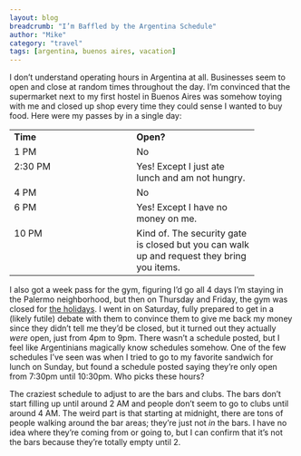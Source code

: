 ```yaml
---
layout: blog
breadcrumb: "I’m Baffled by the Argentina Schedule"
author: "Mike"
category: "travel"
tags: [argentina, buenos aires, vacation]
---
```


I don’t understand operating hours in Argentina at all. Businesses seem to open and close at random times throughout the day. I’m convinced that the supermarket next to my first hostel in Buenos Aires was somehow toying with me and closed up shop every time they could sense I wanted to buy food. Here were my passes by in a single day:

<table border="0" cellspacing="0" cellpadding="2" width="400">
	<tbody>
		<tr>
			<td valign="top" width="200"><strong>Time</strong></td>
			<td valign="top" width="200"><strong>Open?</strong></td>
		</tr>
		<tr>
			<td valign="top" width="200">1 PM</td>
			<td valign="top" width="200">No</td>
			</tr>
		<tr>
			<td valign="top" width="200">2:30 PM</td>
			<td valign="top" width="200">Yes! Except I just ate lunch and am not hungry.</td>
		</tr>
		<tr>
			<td valign="top" width="200">4 PM</td>
			<td valign="top" width="200">No</td>
		</tr>
		<tr>
			<td valign="top" width="200">6 PM</td>
			<td valign="top" width="200">Yes! Except I have no money on me.</td>
		</tr>
		<tr>
			<td valign="top" width="200">10 PM</td>
			<td valign="top" width="200">Kind of. The security gate is closed but you can walk up and request they bring you items.</td>
		</tr>
	</tbody>
</table>

I also got a week pass for the gym, figuring I’d go all 4 days I’m staying in the Palermo neighborhood, but then on Thursday and Friday, the gym was closed for [the holidays](http://en.wikipedia.org/wiki/Day_of_Remembrance_for_Truth_and_Justice). I went in on Saturday, fully prepared to get in a (likely futile) debate with them to convince them to give me back my money since they didn’t tell me they’d be closed, but it turned out they actually *were* open, just from 4pm to 9pm. There wasn’t a schedule posted, but I feel like Argentinians magically know schedules somehow. One of the few schedules I’ve seen was when I tried to go to my favorite sandwich for lunch on Sunday, but found a schedule posted saying they’re only open from 7:30pm until 10:30pm. Who picks these hours?

The craziest schedule to adjust to are the bars and clubs. The bars don’t start filling up until around 2 AM and people don’t seem to go to clubs until around 4 AM. The weird part is that starting at midnight, there are tons of people walking around the bar areas; they’re just not *in* the bars. I have no idea where they’re coming from or going to, but I can confirm that it’s not the bars because they’re totally empty until 2.